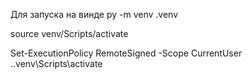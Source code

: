 Для запуска на винде 
py -m venv .venv

source venv/Scripts/activate

Set-ExecutionPolicy RemoteSigned -Scope CurrentUser
.\.venv\Scripts\activate
